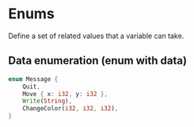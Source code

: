 # Enums
Define a set of related values that a variable can take.

## Data enumeration (enum with data)
```rust
enum Message {
    Quit,
    Move { x: i32, y: i32 },
    Write(String),
    ChangeColor(i32, i32, i32),
}
```
